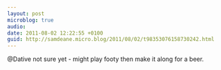 ```yaml
---
layout: post
microblog: true
audio: 
date: 2011-08-02 12:22:55 +0100
guid: http://samdeane.micro.blog/2011/08/02/t98353076158730242.html
---
```

@Dative not sure yet - might play footy then make it along for a beer.
